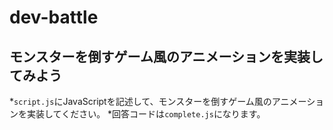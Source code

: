 # dev-battle

## モンスターを倒すゲーム風のアニメーションを実装してみよう
*`script.js`にJavaScriptを記述して、モンスターを倒すゲーム風のアニメーションを実装してください。
*回答コードは`complete.js`になります。